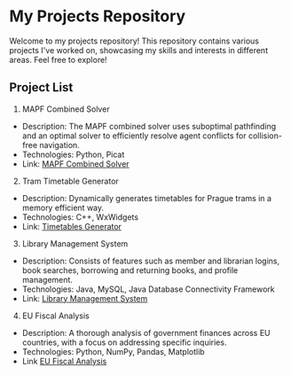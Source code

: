# My Projects Repository

Welcome to my projects repository! This repository contains various projects I've worked on, showcasing my skills and interests in different areas. Feel free to explore!

## Project List

1. MAPF Combined Solver
- Description: The MAPF combined solver uses suboptimal pathfinding and an optimal solver to efficiently resolve agent conflicts for collision-free navigation.
- Technologies: Python, Picat
- Link: [MAPF Combined Solver](https://github.com/vpokludova/projects/tree/main/mapf_combined_solver)

2. Tram Timetable Generator 
- Description: Dynamically generates timetables for Prague trams in a memory efficient way.
- Technologies: C++, WxWidgets
- Link: [Timetables Generator](https://github.com/vpokludova/projects/tree/main/timetables_generation)

3. Library Management System
- Description: Consists of features such as member and librarian logins, book searches, borrowing and returning books, and profile management.
- Technologies: Java, MySQL, Java Database Connectivity Framework
- Link: [Library Management System](https://github.com/vpokludova/projects/tree/main/library_management_system)

4. EU Fiscal Analysis
- Description: A thorough analysis of government finances across EU countries, with a focus on addressing specific inquiries.
- Technologies: Python, NumPy, Pandas, Matplotlib
- Link [EU Fiscal Analysis](https://github.com/vpokludova/projects/tree/main/eu_fiscal_analysis)